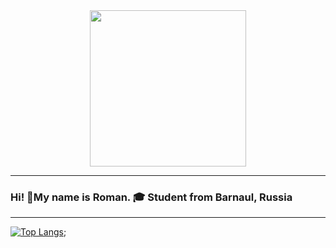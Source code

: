 <div id="header" align="center">
  <img width=250 src="https://assets.stickerswiki.app/s/rico_opossum/12aa6dca.webp">
</div>

---

### Hi! 👋My name is Roman. 🎓 Student from Barnaul, Russia

---     

  [![Top Langs](https://github-readme-stats.vercel.app/api/top-langs/?username=TimesNewRomanCode&layout=compact&theme=vision-friendly-dark)](https://github.com/anuraghazra/github-readme-stats);

  
